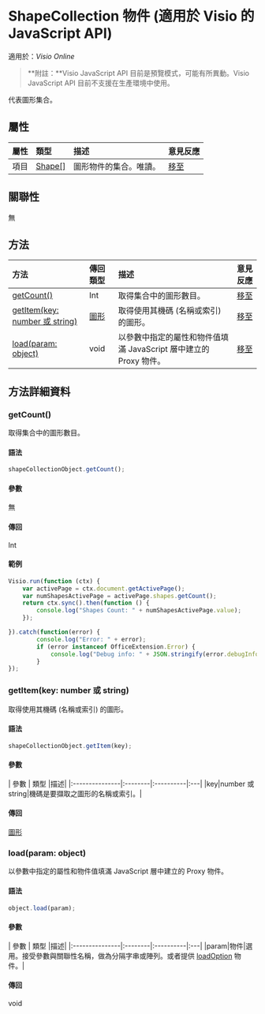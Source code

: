# <a name="shapecollection-object-javascript-api-for-visio"></a>ShapeCollection 物件 (適用於 Visio 的 JavaScript API)

適用於：_Visio Online_
>**附註：**Visio JavaScript API 目前是預覽模式，可能有所異動。Visio JavaScript API 目前不支援在生產環境中使用。

代表圖形集合。

## <a name="properties"></a>屬性

| 屬性	     | 類型	   |描述| 意見反應|
|:---------------|:--------|:----------|:---|
|項目|[Shape[]](shape.md)|圖形物件的集合。唯讀。|[移至](https://github.com/OfficeDev/office-js-docs/issues/new?title=Visio-shapeCollection-items)|

## <a name="relationships"></a>關聯性
無


## <a name="methods"></a>方法

| 方法           | 傳回類型    |描述| 意見反應|
|:---------------|:--------|:----------|:---|
|[getCount()](#getcount)|Int|取得集合中的圖形數目。|[移至](https://github.com/OfficeDev/office-js-docs/issues/new?title=Visio-shapeCollection-getCount)|
|[getItem(key: number 或 string)](#getitemkey-number-or-string)|[圖形](shape.md)|取得使用其機碼 (名稱或索引) 的圖形。|[移至](https://github.com/OfficeDev/office-js-docs/issues/new?title=Visio-shapeCollection-getItem)|
|[load(param: object)](#loadparam-object)|void|以參數中指定的屬性和物件值填滿 JavaScript 層中建立的 Proxy 物件。|[移至](https://github.com/OfficeDev/office-js-docs/issues/new?title=Visio-shapeCollection-load)|

## <a name="method-details"></a>方法詳細資料


### <a name="getcount"></a>getCount()
取得集合中的圖形數目。

#### <a name="syntax"></a>語法
```js
shapeCollectionObject.getCount();
```

#### <a name="parameters"></a>參數
無

#### <a name="returns"></a>傳回
Int

#### <a name="examples"></a>範例
```js
Visio.run(function (ctx) { 
    var activePage = ctx.document.getActivePage();
    var numShapesActivePage = activePage.shapes.getCount();
    return ctx.sync().then(function () {
        console.log("Shapes Count: " + numShapesActivePage.value);
    });

}).catch(function(error) {
        console.log("Error: " + error);
        if (error instanceof OfficeExtension.Error) {
            console.log("Debug info: " + JSON.stringify(error.debugInfo));
        }
});
```

### <a name="getitemkey-number-or-string"></a>getItem(key: number 或 string)
取得使用其機碼 (名稱或索引) 的圖形。

#### <a name="syntax"></a>語法
```js
shapeCollectionObject.getItem(key);
```

#### <a name="parameters"></a>參數
| 參數	    | 類型	   |描述|
|:---------------|:--------|:----------|:---|
|key|number 或 string|機碼是要擷取之圖形的名稱或索引。|

#### <a name="returns"></a>傳回
[圖形](shape.md)

### <a name="loadparam-object"></a>load(param: object)
以參數中指定的屬性和物件值填滿 JavaScript 層中建立的 Proxy 物件。

#### <a name="syntax"></a>語法
```js
object.load(param);
```

#### <a name="parameters"></a>參數
| 參數	    | 類型	   |描述|
|:---------------|:--------|:----------|:---|
|param|物件|選用。接受參數與關聯性名稱，做為分隔字串或陣列。或者提供 [loadOption](loadoption.md) 物件。|

#### <a name="returns"></a>傳回
void

